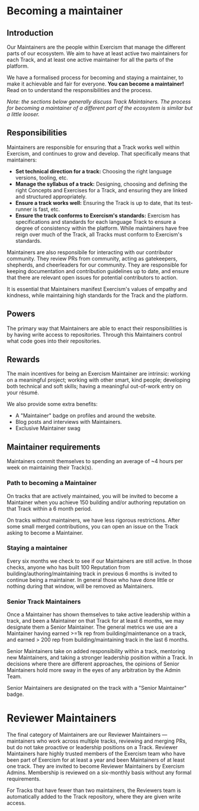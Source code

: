 # Becoming a maintainer

## Introduction

Our Maintainers are the people within Exercism that manage the different parts of our ecosystem. 
We aim to have at least active two maintainers for each Track, and at least one active maintainer for all the parts of the platform.

We have a formalised process for becoming and staying a maintainer, to make it achievable and fair for everyone.
**You can become a maintainer!**
Read on to understand the responsibilities and the process.

_Note: the sections below generally discuss Track Maintainers. 
The process for becoming a maintainer of a different part of the ecosystem is similar but a little looser._

## Responsibilities

Maintainers are responsible for ensuring that a Track works well within Exercism, and continues to grow and develop. 
That specifically means that maintainers:
- **Set technical direction for a track:** Choosing the right language versions, tooling, etc.
- **Manage the syllabus of a track:** Designing, choosing and defining the right Concepts and Exercises for a Track, and ensuring they are linked and structured appropriately.
- **Ensure a track works well:** Ensuring the Track is up to date, that its test-runner is fast, etc.
- **Ensure the track conforms to Exercism's standards:** Exercism has specifications and standards for each language Track to ensure a degree of consistency within the platform. While maintainers have free reign over much of the Track, all Tracks must conform to Exercism's standards.

Maintainers are also responsibile for interacting with our contributor community.
They review PRs from community, acting as gatekeepers, shepherds, and cheerleaders for our community.
They are responsible for keeping documentation and contribution guidelines up to date, and ensure that there are relevant open issues for potential contributors to action.

It is essential that Maintainers manifest Exercism's values of empathy and kindness, while maintaining high standards for the Track and the platform.

## Powers

The primary way that Maintainers are able to enact their responsibilities is by having write access to repositories. 
Through this Maintainers control what code goes into their repositories.

## Rewards

The main incentives for being an Exercism Maintainer are intrinsic: working on a meaningful project; working with other smart, kind people; developing both technical and soft skills; having a meaningful out-of-work entry on your résumé.

We also provide some extra benefits:
- A "Maintainer" badge on profiles and around the website.
- Blog posts and interviews with Maintainers.
- Exclusive Maintainer swag

## Maintainer requirements 

Maintainers commit themselves to spending an average of ~4 hours per week on maintaining their Track(s).

### Path to becoming a Maintainer

On tracks that are actively maintained, you will be invited to become a Maintainer when you achieve 150 building and/or authoring reputation on that Track within a 6 month period. 

On tracks without maintainers, we have less rigorous restrictions.
After some small merged contributions, you can open an issue on the Track asking to become a Maintainer.

### Staying a maintainer

Every six months we check to see if our Maintainers are still active. 
In those checks, anyone who has built 100 Reputation from building/authoring/maintaining track in previous 6 months is invited to continue being a maintainer.
In general those who have done little or nothing during that window, will be removed as Maintainers.

### Senior Track Maintainers

Once a Maintainer has shown themselves to take active leadership within a track, and been a Maintainer on that Track for at least 6 months, we may designate them a Senior Maintainer. The general metrics we use are a Maintainer having earned >=1k rep from building/maintenance on a track, and earned > 200 rep from building/maintaining track in the last 6 months.

Senior Maintainers take on added responsibility within a track, mentoring new Maintainers, and taking a stronger leadership position within a Track. 
In decisions where there are different approaches, the opinions of Senior Maintainers hold more sway in the eyes of any arbitration by the Admin Team.

Senior Maintainers are designated on the track with a "Senior Maintainer" badge.

# Reviewer Maintainers

The final category of Maintainers are our Reviewer Maintainers — maintainers who work across multiple tracks, reviewing and merging PRs, but do not take proactive or leadership positions on a Track. 
Reviewer Maintainers hare highly trusted members of the Exercism team who have been part of Exercism for at least a year and been Maintainers of at least one track.
They are invited to become Reviewer Maintainers by Exercism Admins. 
Membership is reviewed on a six-monthly basis without any formal requirements.

For Tracks that have fewer than two maintainers, the Reviewers team is automatically added to the Track repository, where they are given write access.
